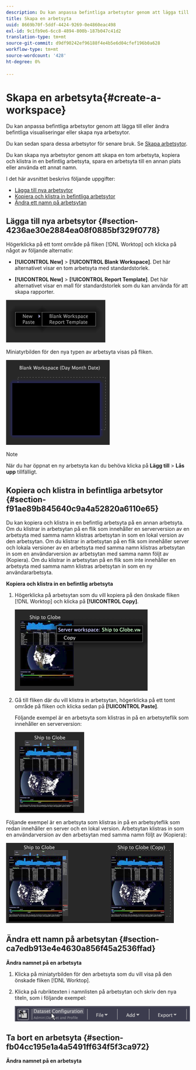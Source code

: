```yaml
---
description: Du kan anpassa befintliga arbetsytor genom att lägga till eller ändra befintliga visualiseringar eller skapa nya arbetsytor.
title: Skapa en arbetsyta
uuid: 8669b70f-5ddf-4424-9269-0e4860eac498
exl-id: 9c1fb9e6-6cc8-4894-800b-187b047c41d2
translation-type: tm+mt
source-git-commit: d9df90242ef96188f4e4b5e6d04cfef196b0a628
workflow-type: tm+mt
source-wordcount: '428'
ht-degree: 0%

---
```


# Skapa en arbetsyta{#create-a-workspace}

Du kan anpassa befintliga arbetsytor genom att lägga till eller ändra befintliga visualiseringar eller skapa nya arbetsytor.

Du kan sedan spara dessa arbetsytor för senare bruk. Se [Skapa arbetsytor](../../../home/c-get-started/c-work-worksp/c-create-worksp.md#concept-d8bc99d7739e4eaeab2a02b022394a31).

Du kan skapa nya arbetsytor genom att skapa en tom arbetsyta, kopiera och klistra in en befintlig arbetsyta, spara en arbetsyta till en annan plats eller använda ett annat namn.

I det här avsnittet beskrivs följande uppgifter:

* [Lägga till nya arbetsytor](../../../home/c-get-started/c-work-worksp/c-create-worksp.md#section-4236ae30e2884ea08f0885bf329f0778)
* [Kopiera och klistra in befintliga arbetsytor](../../../home/c-get-started/c-work-worksp/c-create-worksp.md#section-f91ae89b845640c9a4a52820a6110e65)
* [Ändra ett namn på arbetsytan](../../../home/c-get-started/c-work-worksp/c-create-worksp.md#section-ca7edb913e4e4630a856f45a2536ffad)

## Lägga till nya arbetsytor {#section-4236ae30e2884ea08f0885bf329f0778}

Högerklicka på ett tomt område på fliken [!DNL Worktop] och klicka på något av följande alternativ:

* **[!UICONTROL New]** > **[!UICONTROL Blank Workspace]**. Det här alternativet visar en tom arbetsyta med standardstorlek.

* **[!UICONTROL New]** >  **[!UICONTROL Report Template]**. Det här alternativet visar en mall för standardstorlek som du kan använda för att skapa rapporter.

![](assets/mnu_workspaceManager.png)

Miniatyrbilden för den nya typen av arbetsyta visas på fliken.

![](assets/mnu_workspaceManager_Newwksp.png)

>[!NOTE]
>
>När du har öppnat en ny arbetsyta kan du behöva klicka på **Lägg till** > **Lås upp** tillfälligt.

## Kopiera och klistra in befintliga arbetsytor {#section-f91ae89b845640c9a4a52820a6110e65}

Du kan kopiera och klistra in en befintlig arbetsyta på en annan arbetsyta. Om du klistrar in arbetsytan på en flik som innehåller en serverversion av en arbetsyta med samma namn klistras arbetsytan in som en lokal version av den arbetsytan. Om du klistrar in arbetsytan på en flik som innehåller server och lokala versioner av en arbetsyta med samma namn klistras arbetsytan in som en användarversion av arbetsytan med samma namn följt av (Kopiera). Om du klistrar in arbetsytan på en flik som inte innehåller en arbetsyta med samma namn klistras arbetsytan in som en ny användararbetsyta.

**Kopiera och klistra in en befintlig arbetsyta**

1. Högerklicka på arbetsytan som du vill kopiera på den önskade fliken [!DNL Worktop] och klicka på **[!UICONTROL Copy]**.

   ![](assets/mnu_workspaceManager_Copywksp.png)

1. Gå till fliken där du vill klistra in arbetsytan, högerklicka på ett tomt område på fliken och klicka sedan på **[!UICONTROL Paste]**.

   Följande exempel är en arbetsyta som klistras in på en arbetsyteflik som innehåller en serverversion:

   ![](assets/mnu_workspaceManager_Copywksp_PasteSameNameServerWks.png)

Följande exempel är en arbetsyta som klistras in på en arbetsyteflik som redan innehåller en server och en lokal version. Arbetsytan klistras in som en användarversion av den arbetsytan med samma namn följt av (Kopiera):

![](assets/mnu_workspaceManager_Copywksp_PasteSameNameLocalWks.png)

## Ändra ett namn på arbetsytan {#section-ca7edb913e4e4630a856f45a2536ffad}

**Ändra namnet på en arbetsyta**

1. Klicka på miniatyrbilden för den arbetsyta som du vill visa på den önskade fliken [!DNL Worktop].
1. Klicka på rubriktexten i namnlisten på arbetsytan och skriv den nya titeln, som i följande exempel:

   ![](assets/wsp_changeTitle.png)

## Ta bort en arbetsyta {#section-fb04cc195e1a4a5491ff634f5f3ca972}

**Ändra namnet på en arbetsyta**
